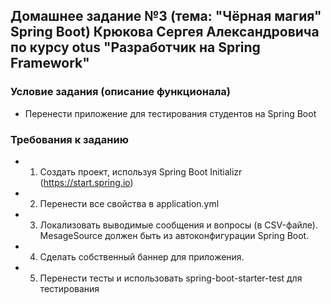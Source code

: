 ## Домашнее задание №3 (тема: "Чёрная магия" Spring Boot) Крюкова Сергея Александровича по курсу otus "Разработчик на Spring Framework"

### Условие задания (описание функционала)
* Перенести приложение для тестирования студентов на Spring Boot

### Требования к заданию
* 1) Создать проект, используя Spring Boot Initializr (https://start.spring.io)
* 2) Перенести все свойства в application.yml
* 3) Локализовать выводимые сообщения и вопросы (в CSV-файле). MesageSource должен быть из автоконфигурации Spring Boot.
* 4) Сделать собственный баннер для приложения.
* 5) Перенести тесты и использовать spring-boot-starter-test для тестирования
